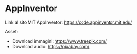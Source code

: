 # AppInventor

Link al sito MIT AppInventor: https://code.appinventor.mit.edu/

Asset:
- Download immagini: https://www.freepik.com/
- Download audio: https://pixabay.com/
